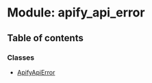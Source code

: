 # Module: apify\_api\_error

## Table of contents

### Classes

- [ApifyApiError](../classes/apify_api_error.ApifyApiError.md)
